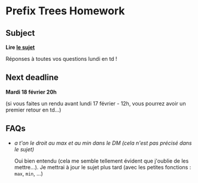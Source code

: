 # Prefix Trees Homework

## Subject

**Lire [le sujet](https://algo-td.infoprepa.epita.fr/algo/S3d/prefixtrees/html/)**

Réponses à toutes vos questions lundi en td !

## Next deadline

**Mardi 18 février 20h**

(si vous faites un rendu avant lundi 17 février - 12h, vous pourrez avoir un premier retour en td...)

## FAQs

- _a t'on le droit au max et au min dans le DM (cela n'est pas précisé dans le sujet)_

  Oui bien entendu (cela me semble tellement évident que j'oublie de les mettre...). 
Je mettrai à jour le sujet plus tard (avec les petites fonctions : `max`, `min`, ...)